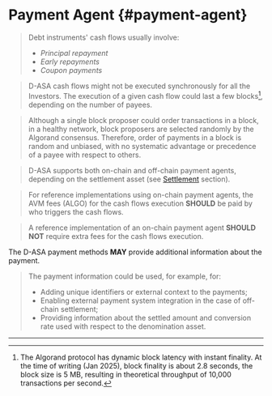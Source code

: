 # Payment Agent {#payment-agent}

> Debt instruments' cash flows usually involve:
>
> - *Principal repayment*
> - *Early repayments*
> - *Coupon payments*

> D-ASA cash flows might not be executed synchronously for all the Investors. The
> execution of a given cash flow could last a few blocks[^1], depending on the number
> of payees.

> Although a single block proposer could order transactions in a block, in a healthy
> network, block proposers are selected randomly by the Algorand consensus. Therefore,
> order of payments in a block is random and unbiased, with no systematic advantage
> or precedence of a payee with respect to others.

> D-ASA supports both on-chain and off-chain payment agents, depending on the settlement
> asset (see [Settlement](./settlement.md) section).

> For reference implementations using on-chain payment agents, the AVM fees (ALGO)
> for the cash flows execution **SHOULD** be paid by who triggers the cash flows.

> A reference implementation of an on-chain payment agent **SHOULD NOT** require
> extra fees for the cash flows execution.

The D-ASA payment methods **MAY** provide additional information about the payment.

> The payment information could be used, for example, for:
>
> - Adding unique identifiers or external context to the payments;
> - Enabling external payment system integration in the case of off-chain settlement;
> - Providing information about the settled amount and conversion rate used with
> respect to the denomination asset.

---

[^1]: The Algorand protocol has dynamic block latency with instant finality. At
the time of writing (Jan 2025), block finality is about 2.8 seconds, the block size
is 5 MB, resulting in theoretical throughput of 10,000 transactions per second.
